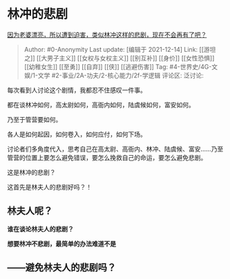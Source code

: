 # 林冲的悲剧
[因为老婆漂亮，所以遭到迫害，类似林冲这样的悲剧，现在不会再有了吧？](https://www.zhihu.com/question/355960957/answer/2269012543)

> Author: #0-Anonymity
> Last update: [编辑于 2021-12-14]
> Link: [[游坦之]] [[大男子主义]] [[女权与女权主义]] [[别互补]] [[身价]] [[女性恐惧]] [[幼稚女生]] [[至勇]] [[自弃]] [[侠]] [[逃避伤害]]
> Tag: #4-世界史/4G-文娱/1-文学 #2-事业/2A-功夫/2-核心能力/2f-学逻辑
> 评论区:
> 泛讨论:

每次看到人讨论这个剧情，我都忍不住感叹一件事。

都在谈林冲如何，高太尉如何，高衙内如何，陆虞候如何，富安如何。

乃至于管营要如何。

各人是如何起因，如何卷入，如何应付，如何下场。

讨论者们多角度代入，思考自己在高太尉、高衙内、林冲、陆虞候、富安……乃至管营的位置上要怎么避免错误，要怎么挽救自己的命运，要怎么避免悲剧。

这是林冲的悲剧？

这首先是林夫人的悲剧好吗？！

## 林夫人呢？

**谁在谈论林夫人的悲剧？**

**想要林冲不悲剧，最简单的办法难道不是**

## **——避免林夫人的悲剧吗？**
